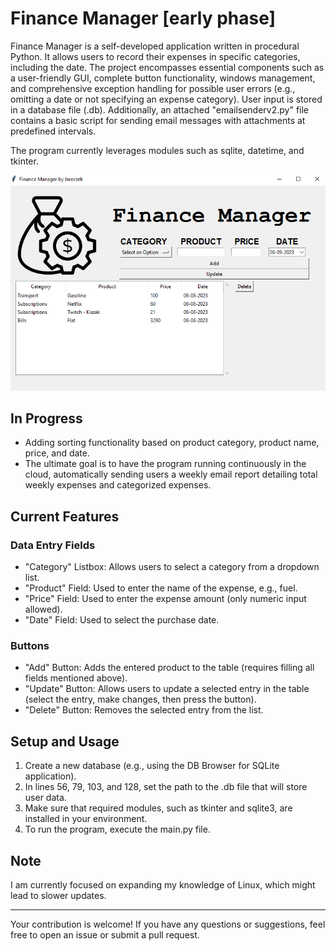 # Finance Manager [early phase]

Finance Manager is a self-developed application written in procedural Python. It allows users to record their expenses in specific categories, including the date. The project encompasses essential components such as a user-friendly GUI, complete button functionality, windows management, and comprehensive exception handling for possible user errors (e.g., omitting a date or not specifying an expense category). User input is stored in a database file (.db). Additionally, an attached "emailsenderv2.py" file contains a basic script for sending email messages with attachments at predefined intervals.

The program currently leverages modules such as sqlite, datetime, and tkinter.

![GUI](https://github.com/kanoszii/FinanceManager_v1/blob/main/photo1.png?raw=true)

## In Progress

- Adding sorting functionality based on product category, product name, price, and date.
- The ultimate goal is to have the program running continuously in the cloud, automatically sending users a weekly email report detailing total weekly expenses and categorized expenses.

## Current Features

### Data Entry Fields

- "Category" Listbox: Allows users to select a category from a dropdown list.
- "Product" Field: Used to enter the name of the expense, e.g., fuel.
- "Price" Field: Used to enter the expense amount (only numeric input allowed).
- "Date" Field: Used to select the purchase date.

### Buttons

- "Add" Button: Adds the entered product to the table (requires filling all fields mentioned above).
- "Update" Button: Allows users to update a selected entry in the table (select the entry, make changes, then press the button).
- "Delete" Button: Removes the selected entry from the list.

## Setup and Usage

1. Create a new database (e.g., using the DB Browser for SQLite application).
2. In lines 56, 79, 103, and 128, set the path to the .db file that will store user data.
3. Make sure that required modules, such as tkinter and sqlite3, are installed in your environment.
4. To run the program, execute the main.py file.

## Note

I am currently focused on expanding my knowledge of Linux, which might lead to slower updates.

---

Your contribution is welcome! If you have any questions or suggestions, feel free to open an issue or submit a pull request.
